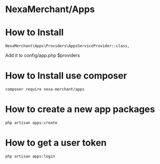 # NexaMerchant/Apps

# How to Install


```
NexaMerchant\Apps\Providers\AppsServiceProvider::class,
```
Add it to config/app.php $providers

# How to Install use composer

```
composer require nexa-merchant/apps
```

# How to create a new app packages
```
php artisan apps:create
```

# How to get a user token

```
php artisan apps:login
```